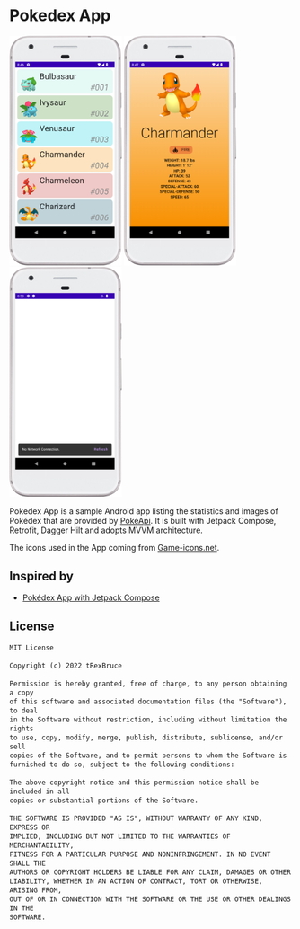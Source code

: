 # Pokedex App

<img src="Screenshot_01.png" alt="Entry Page" width="200"/>
<img src="Screenshot_02.png" alt="Detail Page" width="200"/>
<img src="Screenshot_03.png" alt="No network connection" width="200"/>

Pokedex App is a sample Android app listing the statistics and images of Pokédex that are provided
by [PokeApi](https://pokeapi.co/). It is built with Jetpack Compose, Retrofit, Dagger Hilt and adopts MVVM architecture.

The icons used in the App coming from [Game-icons.net](https://game-icons.net/).

## Inspired by

- [Pokédex App with Jetpack Compose](https://www.youtube.com/playlist?list=PLQkwcJG4YTCTimTCpEL5FZgaWdIZQuB7m)

## License

```
MIT License

Copyright (c) 2022 tRexBruce

Permission is hereby granted, free of charge, to any person obtaining a copy
of this software and associated documentation files (the "Software"), to deal
in the Software without restriction, including without limitation the rights
to use, copy, modify, merge, publish, distribute, sublicense, and/or sell
copies of the Software, and to permit persons to whom the Software is
furnished to do so, subject to the following conditions:

The above copyright notice and this permission notice shall be included in all
copies or substantial portions of the Software.

THE SOFTWARE IS PROVIDED "AS IS", WITHOUT WARRANTY OF ANY KIND, EXPRESS OR
IMPLIED, INCLUDING BUT NOT LIMITED TO THE WARRANTIES OF MERCHANTABILITY,
FITNESS FOR A PARTICULAR PURPOSE AND NONINFRINGEMENT. IN NO EVENT SHALL THE
AUTHORS OR COPYRIGHT HOLDERS BE LIABLE FOR ANY CLAIM, DAMAGES OR OTHER
LIABILITY, WHETHER IN AN ACTION OF CONTRACT, TORT OR OTHERWISE, ARISING FROM,
OUT OF OR IN CONNECTION WITH THE SOFTWARE OR THE USE OR OTHER DEALINGS IN THE
SOFTWARE.
```